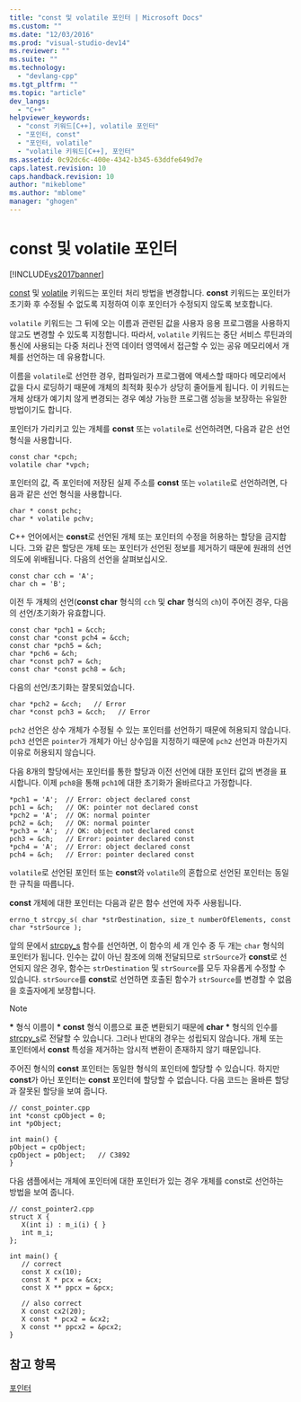```yaml
---
title: "const 및 volatile 포인터 | Microsoft Docs"
ms.custom: ""
ms.date: "12/03/2016"
ms.prod: "visual-studio-dev14"
ms.reviewer: ""
ms.suite: ""
ms.technology: 
  - "devlang-cpp"
ms.tgt_pltfrm: ""
ms.topic: "article"
dev_langs: 
  - "C++"
helpviewer_keywords: 
  - "const 키워드[C++], volatile 포인터"
  - "포인터, const"
  - "포인터, volatile"
  - "volatile 키워드[C++], 포인터"
ms.assetid: 0c92dc6c-400e-4342-b345-63ddfe649d7e
caps.latest.revision: 10
caps.handback.revision: 10
author: "mikeblome"
ms.author: "mblome"
manager: "ghogen"
---
```

# const 및 volatile 포인터
[!INCLUDE[vs2017banner](../assembler/inline/includes/vs2017banner.md)]

[const](../cpp/const-cpp.md) 및 [volatile](../cpp/volatile-cpp.md) 키워드는 포인터 처리 방법을 변경합니다.  **const** 키워드는 포인터가 초기화 후 수정될 수 없도록 지정하여 이후 포인터가 수정되지 않도록 보호합니다.  
  
 `volatile` 키워드는 그 뒤에 오는 이름과 관련된 값을 사용자 응용 프로그램을 사용하지 않고도 변경할 수 있도록 지정합니다.  따라서, `volatile` 키워드는 중단 서비스 루틴과의 통신에 사용되는 다중 처리나 전역 데이터 영역에서 접근할 수 있는 공유 메모리에서 개체를 선언하는 데 유용합니다.  
  
 이름을 `volatile`로 선언한 경우, 컴파일러가 프로그램에 액세스할 때마다 메모리에서 값을 다시 로딩하기 때문에  개체의 최적화 횟수가 상당히 줄어들게 됩니다.  이 키워드는 개체 상태가 예기치 않게 변경되는 경우 예상 가능한 프로그램 성능을 보장하는 유일한 방법이기도 합니다.  
  
 포인터가 가리키고 있는 개체를 **const** 또는 `volatile`로 선언하려면, 다음과 같은 선언 형식을 사용합니다.  
  
```  
const char *cpch;  
volatile char *vpch;  
```  
  
 포인터의 값, 즉 포인터에 저장된 실제 주소를 **const** 또는 `volatile`로 선언하려면, 다음과 같은 선언 형식을 사용합니다.  
  
```  
char * const pchc;  
char * volatile pchv;  
```  
  
 C\+\+ 언어에서는 **const**로 선언된 개체 또는 포인터의 수정을 허용하는 할당을 금지합니다.  그와 같은 할당은 개체 또는 포인터가 선언된 정보를 제거하기 때문에 원래의 선언 의도에 위배됩니다.  다음의 선언을 살펴보십시오.  
  
```  
const char cch = 'A';  
char ch = 'B';  
```  
  
 이전 두 개체의 선언\(**const char** 형식의 `cch` 및 **char** 형식의 `ch`\)이 주어진 경우, 다음의 선언\/초기화가 유효합니다.  
  
```  
const char *pch1 = &cch;  
const char *const pch4 = &cch;  
const char *pch5 = &ch;  
char *pch6 = &ch;  
char *const pch7 = &ch;  
const char *const pch8 = &ch;  
```  
  
 다음의 선언\/초기화는 잘못되었습니다.  
  
```  
char *pch2 = &cch;   // Error  
char *const pch3 = &cch;   // Error  
```  
  
 `pch2` 선언은 상수 개체가 수정될 수 있는 포인터를 선언하기 때문에 허용되지 않습니다.  `pch3` 선언은 `pointer`가 개체가 아닌 상수임을 지정하기 때문에 `pch2` 선언과 마찬가지 이유로 허용되지 않습니다.  
  
 다음 8개의 할당에서는 포인터를 통한 할당과 이전 선언에 대한 포인터 값의 변경을 표시합니다. 이제 `pch8`을 통해 `pch1`에 대한 초기화가 올바르다고 가정합니다.  
  
```  
*pch1 = 'A';  // Error: object declared const  
pch1 = &ch;   // OK: pointer not declared const  
*pch2 = 'A';  // OK: normal pointer  
pch2 = &ch;   // OK: normal pointer  
*pch3 = 'A';  // OK: object not declared const  
pch3 = &ch;   // Error: pointer declared const  
*pch4 = 'A';  // Error: object declared const  
pch4 = &ch;   // Error: pointer declared const  
```  
  
 `volatile`로 선언된 포인터 또는 **const**와 `volatile`의 혼합으로 선언된 포인터는 동일한 규칙을 따릅니다.  
  
 **const** 개체에 대한 포인터는 다음과 같은 함수 선언에 자주 사용됩니다.  
  
```  
errno_t strcpy_s( char *strDestination, size_t numberOfElements, const char *strSource );  
```  
  
 앞의 문에서 [strcpy\_s](../c-runtime-library/reference/strcpy-s-wcscpy-s-mbscpy-s.md) 함수를 선언하면, 이 함수의 세 개 인수 중 두 개는 `char` 형식의 포인터가 됩니다.  인수는 값이 아닌 참조에 의해 전달되므로 `strSource`가 **const**로 선언되지 않은 경우, 함수는 `strDestination` 및 `strSource`를 모두 자유롭게 수정할 수 있습니다.  `strSource`를 **const**로 선언하면 호출된 함수가 `strSource`를 변경할 수 없음을 호출자에게 보장합니다.  
  
> [!NOTE]
>  **\*** 형식 이름이 **\* const** 형식 이름으로 표준 변환되기 때문에 **char \*** 형식의 인수를 [strcpy\_s](../c-runtime-library/reference/strcpy-s-wcscpy-s-mbscpy-s.md)로 전달할 수 있습니다.  그러나 반대의 경우는 성립되지 않습니다. 개체 또는 포인터에서 **const** 특성을 제거하는 암시적 변환이 존재하지 않기 때문입니다.  
  
 주어진 형식의 **const** 포인터는 동일한 형식의 포인터에 할당할 수 있습니다.  하지만 **const**가 아닌 포인터는 **const** 포인터에 할당할 수 없습니다.  다음 코드는 올바른 할당과 잘못된 할당을 보여 줍니다.  
  
```  
// const_pointer.cpp  
int *const cpObject = 0;  
int *pObject;  
  
int main() {  
pObject = cpObject;  
cpObject = pObject;   // C3892  
}  
```  
  
 다음 샘플에서는 개체에 포인터에 대한 포인터가 있는 경우 개체를 const로 선언하는 방법을 보여 줍니다.  
  
```  
// const_pointer2.cpp  
struct X {  
   X(int i) : m_i(i) { }  
   int m_i;  
};  
  
int main() {  
   // correct  
   const X cx(10);  
   const X * pcx = &cx;  
   const X ** ppcx = &pcx;  
  
   // also correct  
   X const cx2(20);  
   X const * pcx2 = &cx2;  
   X const ** ppcx2 = &pcx2;  
}  
```  
  
## 참고 항목  
 [포인터](../cpp/pointers-cpp.md)